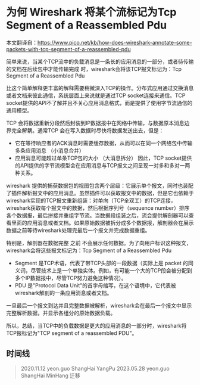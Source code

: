 # 为何 Wireshark 将某个流标记为Tcp Segment of a Reassembled Pdu
本文翻译自：https://www.pico.net/kb/how-does-wireshark-annotate-some-packets-with-tcp-segment-of-a-reassembled-pdu

简单来说，当某个TCP流中的负载消息是一条长的应用消息的一部分，或者待传输的文档在后续包中才能传输完成 时，wireshark会将该TCP报文标记为：Tcp Segment of a Reassembled Pdu

比这个简单解释更丰富的解释需要稍微深入TCP的操作。分布式应用通过交换消息或者文档来彼此通信，系统层面上来说就是通过TCP socket连接来通信。TCP socket提供的API不了解并且不关心应用消息格式，而是提供了使用字节流通信的通用模型。

TCP 会将数据重新分段然后封装到IP数据报中在网络中传输，与数据原本消息边界完全解耦。通常TCP 会在写入数据时尽快将数据发送出去，但是：
- 它在等待响应者的ACK消息时需要缓存数据，从而可以在同一个网络包中传输多条应用消息 （小消息合并）
- 应用消息可能超过单条TCP包的大小 （大消息拆分）
因此，TCP socket提供的API提供的字节流模型会在应用消息与TCP报文之间呈现一对多和多对一两种关系。

wireshark 提供的捕获数据包的视图包含两个层级：它展示单个报文，同时也装配了插件解析报文中的应用消息。虽然插件可以获取报文中的数据，但是它也依赖于wireshark实现的TCP报文重新组装：对单向（TCP全双工）的TCP连接，wireshark获取每个报文中的数据，然后根据序列号（sequence number）排序各个数据报，最后拼接并重组字节流。当数据段组装之后，流会提供解剖器可以查看里面的应用消息或者文档。如果原始数据被拆分成多个数据报，解剖器会在展示数据之前等待wireshark处理完最后一个报文并完成数据重组。

特别是，解剖器在数据完整 之前 不会展示任何数据。为了向用户标识这种报文，wireshark会将这些报文标记为：Tcp Segment of a Reassembled Pdu
- Segment 是TCP术语，代表了带TCP头部的一段数据（实际上是 packet 的同义词，尽管技术上是一个单独实体。例如，有可能一个大的TCP段会被分配到多个IP数据报中，尽管TCP努力避免这种情况）。
- PDU 是"Protocol Data Unit"的首字母缩写，在这个语境中，它代表被wireshark解剖的一条应用消息或者文档。

一旦最后一个报文到达并且完整数据被解析，wireshark会在最后一个报文中显示完整解析数据，并显示各组分的原始数据负载。

所以，总结，当TCP中的负载数据是更大的应用消息的一部分时，wireshark将TCP报标记为"TCP segment of a reassembled PDU"。

## 时间线
> 2020.11.12 yeon.guo ShangHai YangPu
> 2023.05.28 yeon.guo ShangHai MinHang 迁移

